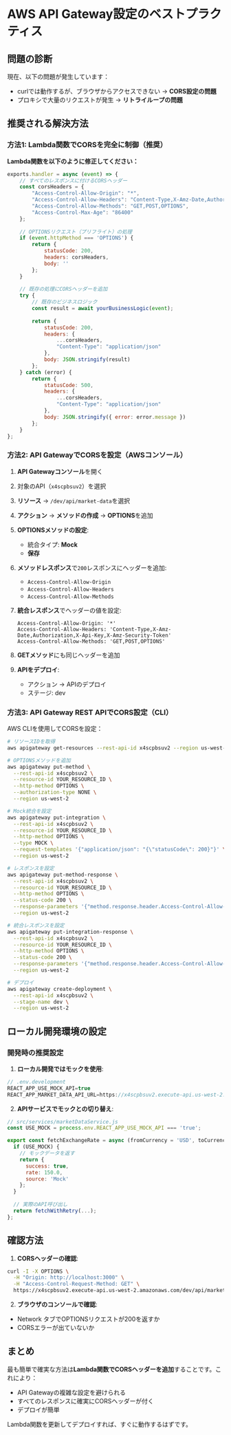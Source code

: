 # AWS API Gateway設定のベストプラクティス

## 問題の診断

現在、以下の問題が発生しています：
- curlでは動作するが、ブラウザからアクセスできない → **CORS設定の問題**
- プロキシで大量のリクエストが発生 → **リトライループの問題**

## 推奨される解決方法

### 方法1: Lambda関数でCORSを完全に制御（推奨）

**Lambda関数を以下のように修正してください：**

```javascript
exports.handler = async (event) => {
    // すべてのレスポンスに付けるCORSヘッダー
    const corsHeaders = {
        "Access-Control-Allow-Origin": "*",
        "Access-Control-Allow-Headers": "Content-Type,X-Amz-Date,Authorization,X-Api-Key,X-Amz-Security-Token",
        "Access-Control-Allow-Methods": "GET,POST,OPTIONS",
        "Access-Control-Max-Age": "86400"
    };
    
    // OPTIONSリクエスト（プリフライト）の処理
    if (event.httpMethod === 'OPTIONS') {
        return {
            statusCode: 200,
            headers: corsHeaders,
            body: ''
        };
    }
    
    // 既存の処理にCORSヘッダーを追加
    try {
        // 既存のビジネスロジック
        const result = await yourBusinessLogic(event);
        
        return {
            statusCode: 200,
            headers: {
                ...corsHeaders,
                "Content-Type": "application/json"
            },
            body: JSON.stringify(result)
        };
    } catch (error) {
        return {
            statusCode: 500,
            headers: {
                ...corsHeaders,
                "Content-Type": "application/json"
            },
            body: JSON.stringify({ error: error.message })
        };
    }
};
```

### 方法2: API GatewayでCORSを設定（AWSコンソール）

1. **API Gatewayコンソール**を開く
2. 対象のAPI（`x4scpbsuv2`）を選択
3. **リソース** → `/dev/api/market-data`を選択
4. **アクション** → **メソッドの作成** → **OPTIONS**を追加

5. **OPTIONSメソッドの設定**:
   - 統合タイプ: **Mock**
   - **保存**

6. **メソッドレスポンス**で`200`レスポンスにヘッダーを追加:
   - `Access-Control-Allow-Origin`
   - `Access-Control-Allow-Headers` 
   - `Access-Control-Allow-Methods`

7. **統合レスポンス**でヘッダーの値を設定:
   ```
   Access-Control-Allow-Origin: '*'
   Access-Control-Allow-Headers: 'Content-Type,X-Amz-Date,Authorization,X-Api-Key,X-Amz-Security-Token'
   Access-Control-Allow-Methods: 'GET,POST,OPTIONS'
   ```

8. **GETメソッド**にも同じヘッダーを追加

9. **APIをデプロイ**:
   - アクション → APIのデプロイ
   - ステージ: dev

### 方法3: API Gateway REST APIでCORS設定（CLI）

AWS CLIを使用してCORSを設定：

```bash
# リソースIDを取得
aws apigateway get-resources --rest-api-id x4scpbsuv2 --region us-west-2

# OPTIONSメソッドを追加
aws apigateway put-method \
  --rest-api-id x4scpbsuv2 \
  --resource-id YOUR_RESOURCE_ID \
  --http-method OPTIONS \
  --authorization-type NONE \
  --region us-west-2

# Mock統合を設定
aws apigateway put-integration \
  --rest-api-id x4scpbsuv2 \
  --resource-id YOUR_RESOURCE_ID \
  --http-method OPTIONS \
  --type MOCK \
  --request-templates '{"application/json": "{\"statusCode\": 200}"}' \
  --region us-west-2

# レスポンスを設定
aws apigateway put-method-response \
  --rest-api-id x4scpbsuv2 \
  --resource-id YOUR_RESOURCE_ID \
  --http-method OPTIONS \
  --status-code 200 \
  --response-parameters '{"method.response.header.Access-Control-Allow-Origin":true,"method.response.header.Access-Control-Allow-Headers":true,"method.response.header.Access-Control-Allow-Methods":true}' \
  --region us-west-2

# 統合レスポンスを設定
aws apigateway put-integration-response \
  --rest-api-id x4scpbsuv2 \
  --resource-id YOUR_RESOURCE_ID \
  --http-method OPTIONS \
  --status-code 200 \
  --response-parameters '{"method.response.header.Access-Control-Allow-Origin":"'"'"'*'"'"'","method.response.header.Access-Control-Allow-Headers":"'"'"'Content-Type,X-Amz-Date,Authorization,X-Api-Key,X-Amz-Security-Token'"'"'","method.response.header.Access-Control-Allow-Methods":"'"'"'GET,POST,OPTIONS'"'"'"}' \
  --region us-west-2

# デプロイ
aws apigateway create-deployment \
  --rest-api-id x4scpbsuv2 \
  --stage-name dev \
  --region us-west-2
```

## ローカル開発環境の設定

### 開発時の推奨設定

1. **ローカル開発ではモックを使用**:
```javascript
// .env.development
REACT_APP_USE_MOCK_API=true
REACT_APP_MARKET_DATA_API_URL=https://x4scpbsuv2.execute-api.us-west-2.amazonaws.com
```

2. **APIサービスでモックとの切り替え**:
```javascript
// src/services/marketDataService.js
const USE_MOCK = process.env.REACT_APP_USE_MOCK_API === 'true';

export const fetchExchangeRate = async (fromCurrency = 'USD', toCurrency = 'JPY') => {
  if (USE_MOCK) {
    // モックデータを返す
    return {
      success: true,
      rate: 150.0,
      source: 'Mock'
    };
  }
  
  // 実際のAPI呼び出し
  return fetchWithRetry(...);
};
```

## 確認方法

1. **CORSヘッダーの確認**:
```bash
curl -I -X OPTIONS \
  -H "Origin: http://localhost:3000" \
  -H "Access-Control-Request-Method: GET" \
  https://x4scpbsuv2.execute-api.us-west-2.amazonaws.com/dev/api/market-data
```

2. **ブラウザのコンソールで確認**:
- Network タブでOPTIONSリクエストが200を返すか
- CORSエラーが出ていないか

## まとめ

最も簡単で確実な方法は**Lambda関数でCORSヘッダーを追加**することです。これにより：
- API Gatewayの複雑な設定を避けられる
- すべてのレスポンスに確実にCORSヘッダーが付く
- デプロイが簡単

Lambda関数を更新してデプロイすれば、すぐに動作するはずです。